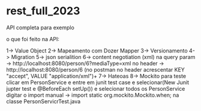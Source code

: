 # rest_full_2023
API completa para exemplo

o que foi feito na API:

1-> Value Object
2-> Mapeamento com Dozer Mapper
3-> Versionamento
4-> Migration
5-> json serialition
6-> content negotiation (xml)
na query param ->  http://localhost:8080/person/6?mediaType=xml
no header -> http://localhost:8080/person/6 (no postman no header acrescentar KEY "accept", VALUE "application/xml")+
7-> Hateoas
8-> Mockito para teste
clicar em PersonService e entre em junit test case e selecionar(New Junit jupter test e @BeforeEach setUp()) e selecionar todos os PersonService
digitar o import manual -> import static org.mockito.Mockito.when; na classe  PersonServicrTest.java
